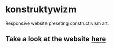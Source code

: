 # konstruktywizm

Responsive website preseting constructivism art.

## Take a look at the website [here](https://shikinen.github.io/konstruktywizm/index.html)